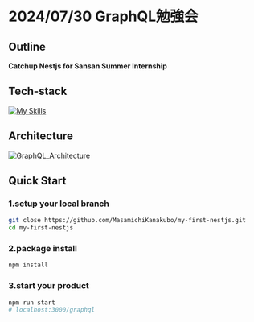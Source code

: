 # 2024/07/30 GraphQL勉強会
## Outline
**Catchup Nestjs for Sansan Summer Internship**
## Tech-stack
[![My Skills](https://skillicons.dev/icons?i=typescript,nestjs,graphql,prisma,mysql)](https://skillicons.dev)

## Architecture
![GraphQL_Architecture](https://github.com/MasamichiKanakubo/my-first-nestjs/assets/133827507/f9bb52f5-3239-4e61-9036-af085d0e4ac4)

## Quick Start
### 1.setup your local branch
```bash
git close https://github.com/MasamichiKanakubo/my-first-nestjs.git
cd my-first-nestjs
```

### 2.package install
```bash
npm install 
```

### 3.start your product
```bash
npm run start
# localhost:3000/graphql
```
